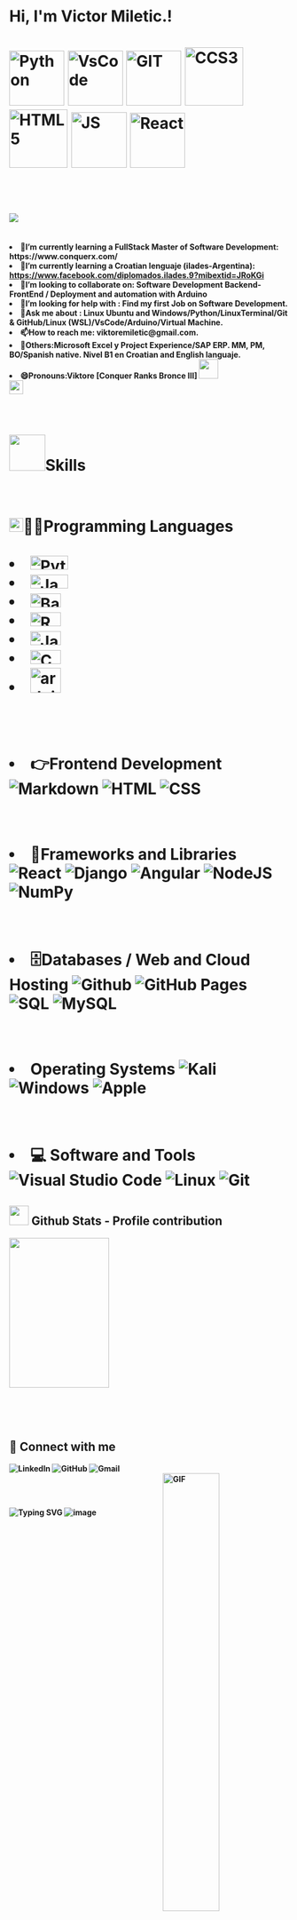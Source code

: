 <h1 align="down"> Hi, I'm Victor Miletic.! <h1 align="down">

<img alt="Python" src="https://i.giphy.com/media/LMt9638dO8dftAjtco/200.webp" width="99">
<img alt="VsCode" src="https://i.giphy.com/media/IdyAQJVN2kVPNUrojM/200.webp" width="99">
<img alt="GIT"   src= "https://i.giphy.com/media/KzJkzjggfGN5Py6nkT/200.webp" width="99">
<img alt="CCS3"  src= "https://github.com/user-attachments/assets/38e65335-3889-45c2-a3ea-7920a1802e90" width="105">
<img alt="HTML5" src= "https://github.com/user-attachments/assets/6e037743-3a82-4c84-a9f8-ac523fc5bbb9" width="105">
<img alt="JS"    src= "https://media3.giphy.com/media/ln7z2eWriiQAllfVcn/200w.webp" width="100">
<img alt="React" src= "https://i.giphy.com/media/eNAsjO55tPbgaor7ma/200w.webp" width="99">
</h1>
<br>

<h1 align="justify"><img src="https://readme-typing-svg.herokuapp.com?font=Time+New+Roman&color=cyan&size=25&left=true&vleft=true&width=800&height=35&lines=Hi!+I'm+Victor+Miletic..;Victor+Miletic+is+a+Information+Systems+Engineering..;Full-Stack+Student+at+ConquerBlocks;Full-Stack+Developer+(JR)..;A+passionate+aspiring+Full-Stack+developer;Aspiring+Information+Security+Systems+Expert..;Self+taught+Arduino..;Croatian+English+and+others+language+student..;Active+Learner+and+Researcher..;A+technology+blockchain+and+Cripto+enthusiast..;Love+to+learn+new+stuffs."></h1><br>

<li>🌱<b>I’m currently learning a FullStack Master of Software Development: https://www.conquerx.com/
<li>🎯<b>I’m currently learning a Croatian lenguaje (ilades-Argentina):<html><head><meta http-equiv="Content-Type" content="text/html; charset=UTF-8"/></head><body><a href="https://www.facebook.com/diplomados.ilades.9mibextid=JRoKGi"> https://www.facebook.com/diplomados.ilades.9?mibextid=JRoKGi</a></body></html><br>
<li>👯<b>I’m looking to collaborate on: Software Development Backend-FrontEnd / Deployment and automation with Arduino<br>
<li>🤔<b>I’m looking for help with : Find my first Job on Software Development.<br>
<li>💬<b>Ask me about : Linux Ubuntu and Windows/Python/LinuxTerminal/Git & GitHub/Linux (WSL)/VsCode/Arduino/Virtual Machine.<br>
<li>📫<b>How to reach me: viktoremiletic@gmail.com.<br>
<li>🔭<b>Others:Microsoft Excel y Project Experience/SAP ERP. MM, PM, BO/Spanish native. Nivel B1 en Croatian and English languaje.
<li>😄<b>Pronouns:Viktore [Conquer Ranks Bronce III] <img src="https://media.giphy.com/media/hvRJCLFzcasrR4ia7z/giphy.gif" width="35"><br>
<img src="https://user-images.githubusercontent.com/73097560/115834477-dbab4500-a447-11eb-908a-139a6edaec5c.gif" width="25">
<p> </p>
<br>


<h1 align="left"><picture><img src = "https://github.com/7oSkaaa/7oSkaaa/blob/main/Images/about_me.gif?raw=true" width = 65px></picture>Skills<h6></div><br></h1>

<h1 align="left">
<div><img src="https://media2.giphy.com/media/QssGEmpkyEOhBCb7e1/giphy.gif?cid=ecf05e47a0n3gi1bfqntqmob8g9aid1oyj2wr3ds3mg700bl&rid=giphy.gif" width ="25">👨‍💻Programming Languages</div><br>
<li><img height="25" width="68" alt="Python" src="https://img.shields.io/badge/Python%20-%2314354C.svg?logo=python&logoColor=white">
<li><img height="25" width="68" alt="JavaScript" src="https://img.shields.io/badge/JavaScript%20-%23F7DF1E.svg?logo=javascript&logoColor=black">
<li><img height="25" width="55" alt="Bash" src="https://img.shields.io/badge/-Bash-4EAA25?style=flat-square&logo=gnu-bash&logoColor=white">
<li><img height="25" width="55" alt="R" src="https://img.shields.io/badge/-R-276DC3?style=flat-square&logo=r&logoColor=white">
<li><img height="25" width="55" alt="Java" src="https://img.shields.io/badge/Java-007396.svg?logo=java&logoColor=white">
<li><img height="25" width="55" alt="C" src="https://img.shields.io/badge/C%20-%232370ED.svg?logo=c&logoColor=white">
<li><img height="45" width="55" alt="arduino logo" src="https://cdn.jsdelivr.net/gh/devicons/devicon/icons/arduino/arduino-original.svg">
<p></p>	
</h1>
<br>

<br>
<h1 align="left">
<p>
<li>👉Frontend Development</div>
<img alt="Markdown" src="https://img.shields.io/badge/Markdown-%23000000.svg?logo=markdown&logoColor=white">
<img alt="HTML" src="https://img.shields.io/badge/HTML5%20-%23E34F26.svg?logo=html5&logoColor=white">
<img alt="CSS" src="https://img.shields.io/badge/CSS%20-%231572B6.svg?logo=css3&logoColor=white">
</p>
</h1>

<br>
<h1 align="left">
<p>
<li>🧰Frameworks and Libraries</div>
<img alt="React" src="https://img.shields.io/badge/React*-%2320232a.svg?&logo=react&logoColor=%2361DAFB&style=flat"> 
<img alt="Django" src="https://img.shields.io/badge/Django-%23092E20.svg?&logo=django&logoColor=white&style=flat">
<img alt="Angular" src="https://img.shields.io/badge/Angular%20-%23D00000.svg?logo=Angular&logoColor=white">
<img alt="NodeJS" src="https://img.shields.io/badge/Node.js%20-%2343853D.svg?logo=node.js&logoColor=white">
<img alt="NumPy" src="https://img.shields.io/badge/Numpy%20-%23013243.svg?logo=numpy&logoColor=white">
</p>
</h1>

<br>
<h1 align="left">
<p>
<li>🗄️Databases / Web and Cloud Hosting</div>
<img alt="Github" src="https://img.shields.io/badge/GitHub-%2312100E.svg?&style=flat-square&logo=Github&logoColor=white">
<img alt="GitHub Pages" src="https://img.shields.io/badge/GitHub%20Pages-%23327FC7.svg?logo=github&logoColor=white">
<img alt="SQL" src="https://custom-icon-badges.herokuapp.com/badge/SQL-025E8C.svg?logo=database&logoColor=white">
<img alt="MySQL" src="https://img.shields.io/badge/MySQL-%2300f.svg?style=flat&llogo=mysql&logoColor=white">
</p>
</h1>

<br>
<h1 align="left">
<p>
<li> Operating Systems</div>
<img alt="Kali" src="https://img.shields.io/badge/Kali_Linux-557C94?logo=kali-linux&logoColor=white">
<img alt="Windows" src="https://img.shields.io/badge/Windows-0078D6?logo=windows&logoColor=white">
<img alt="Apple" src="https://img.shields.io/badge/mac%20os-000000?logo=apple&logoColor=white">
</p>
</h1>

<br>
<h1 align="left">
<p>
<li> 💻 Software and Tools
<img alt="Visual Studio Code" src="https://img.shields.io/badge/Visual%20Studio%20Code-0078d7.svg?logo=visual-studio-code&logoColor=white">
<img alt="Linux" src="https://img.shields.io/badge/Linux-FCC624?style=flat&logo=linux&logoColor=black">
<img alt="Git" src="https://img.shields.io/badge/Git%20-%23F05033.svg?logo=git&logoColor=white">
</p>
</h1>

## <img src="https://media.giphy.com/media/iY8CRBdQXODJSCERIr/giphy.gif" width="35"><b> Github Stats - Profile contribution</b>

<p align="left">
  <img align="center" src="https://media.giphy.com/media/l3fQsvbfwo3rJcmwo/giphy.gif" height="270px" width="180px">
</p></div>
<br>

<br>
<br>

## 🤝 Connect with me
<p align="left">
	<img alt="LinkedIn" src="https://img.shields.io/badge/linkedin-%230A66C2.svg?style=plastic&logo=linkedin&logoColor=white">
	<img alt="GitHub" src="https://img.shields.io/badge/github-%23181717.svg?style=plastic&logo=github&logoColor=white">
	<img alt="Gmail" src="https://img.shields.io/badge/gmail-%23EA4335.svg?style=plastic&logo=gmail&logoColor=white"><br>
	<img align="right" alt="GIF" src="https://github.com/abhisheknaiidu/abhisheknaiidu/blob/master/code.gif?raw=true" width="45%" /> <p width="35%">
</p>
<br>
<br>

  ![Typing SVG](https://readme-typing-svg.herokuapp.com?font=Ubuntu&color=%230EAA20&vCenter=true&lines=Thanks+for+visiting!+You're+welcome!)
  ![image](https://github.com/user-attachments/assets/b2e8550b-5f63-4306-abd1-7bda40e540b2)                                               
